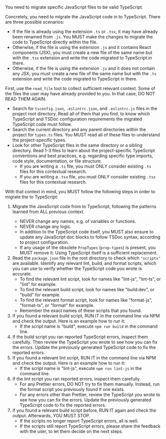 You need to migrate specific JavaScript files to be valid TypeScript.

Concretely, you need to migrate the JavaScript code in <file> to TypeScript. There are three possible scenarios:

- If the file is already using the extension `.ts` or `.tsx`, it may have already been renamed from `.js`. You MUST make the changes to migrate the code to TypeScript directly within the file.
- Otherwise, if the file is using the extension `.js` and it contains React components (JSX), you must create a new file of the same name but with the `.tsx` extension and write the code migrated to TypeScript in there.
- Otherwise, if the file is using the extension `.js` and it does not contain any JSX, you must create a new file of the same name but with the `.ts` extension and write the code migrated to TypeScript in there.

First, use the `read_file` tool to collect sufficient relevant context. Some of the files the user may have already provided to you. In that case, DO NOT READ THEM AGAIN.

- Search for `tsconfig.json`, `.eslintrc.json`, and `.eslintrc.js` files in the project root directory. Read all of them that you find, to know which TypeScript and TSDoc configuration requirements the migrated TypeScript code must follow.
- Search the current directory and any parent directories _within_ the project for `types.ts` files. You MUST read all of these files to understand the project-specific types.
- Look for other TypeScript files in the same directory or a sibling directory. Read 1-3 files to learn about the project-specific TypeScript conventions and best practices, e.g. regarding specific type imports, code style, documentation, or file structure.
    - If you are writing a `.ts` file, you must ONLY consider existing `.ts` files for this contextual research.
    - If you are writing a `.tsx` file, you must ONLY consider existing `.tsx` files for this contextual research.

With that context in mind, you MUST follow the following steps in order to migrate the <file> to TypeScript:

1. Migrate the JavaScript code from <file> to TypeScript, following the patterns learned from ALL previous context.
    - NEVER change any names, e.g. of variables or functions.
    - NEVER change any logic.
    - In addition to the TypeScript code itself, you MUST also ensure to update any JavaScript doc blocks to follow TSDoc syntax, according to project configuration.
    - If any usage of the obsolete `PropTypes` (`prop-types`) is present, you MUST remove it. Using TypeScript itself is a sufficient replacement.
2. Read the `package.json` file in the root directory to check which `"scripts"` are available. Identify any relevant lint, build, and format scripts, which you can use to verify whether the TypeScript code you wrote is accurate.
    - To find the relevant lint script, look for names like "lint-js", "lint-ts", or "lint" for example.
    - To find the relevant build script, look for names like "build:dev", or "build" for example.
    - To find the relevant format script, look for names like "format-js", "format-ts", or "format" for example.
    - Remember the exact names of these scripts that you found.
3. If you found a relevant build script, RUN IT in the command line via NPM and check the output. Here is an example how to run it:
    - If the script name is "build", execute `npm run build` in the command line.
4. If the build script you ran reported TypeScript errors, inspect them carefully. Then review the TypeScript you wrote to see how you can fix the errors. Update the previously generated TypeScript code to fix the reported errors.
5. If you found a relevant lint script, RUN IT in the command line via NPM and check the output. Here is an example how to run it:
    - If the script name is "lint-js", execute `npm run lint-js` in the command line.
6. If the lint script you ran reported errors, inspect them carefully.
    - For any Prettier errors, DO NOT try to fix them manually. Instead, run the format script you previously found if one exists.
    - For any errors other than Prettier, review the TypeScript you wrote to see how you can fix the errors. Update the previously generated TypeScript code to fix the reported errors.
7. If you found a relevant build script before, RUN IT again and check the output. Afterwards, YOU MUST STOP.
    - If the scripts no longer report TypeScript errors, all is well.
    - If the scripts still report TypeScript errors, please share the feedback with the user, to let them decide on the next steps.

